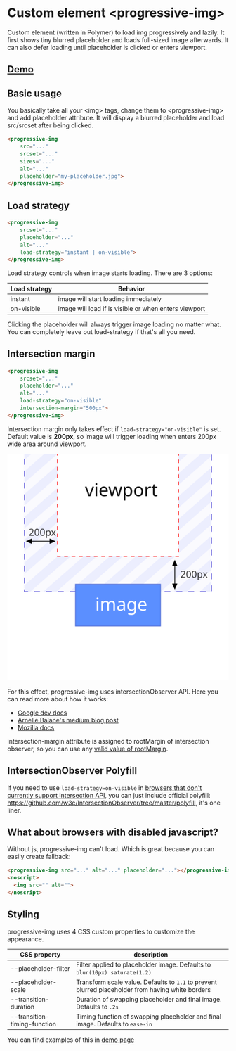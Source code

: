 # Custom element &lt;progressive-img&gt;

Custom element (written in Polymer) to load img progressively
and lazily. It first shows tiny blurred placeholder and
loads full-sized image afterwards. It can also defer loading
until placeholder is clicked or enters viewport.

## [Demo](demo/index.html)


## Basic usage

You basically take all your &lt;img&gt; tags, change them to
&lt;progressive-img&gt; and add placeholder attribute. It will
display a blurred placeholder and load src/srcset after being clicked.

```html
<progressive-img
    src="..."
    srcset="..."
    sizes="..."
    alt="..."
    placeholder="my-placeholder.jpg">
</progressive-img>
```

## Load strategy

```html
<progressive-img
    srcset="..."
    placeholder="..."
    alt="..."
    load-strategy="instant | on-visible">
</progressive-img>
```

Load strategy controls when image starts loading.
There are 3 options:

| Load strategy   | Behavior |
| --------------- | -------- | 
| instant         | image will start loading immediately   |
| on-visible      | image will load if is visible or when enters viewport |

Clicking the placeholder will always trigger image loading
no matter what. You can completely leave out load-strategy
if that's all you need.


## Intersection margin

```html
<progressive-img
    srcset="..."
    placeholder="..."
    alt="..."
    load-strategy="on-visible"
    intersection-margin="500px">
</progressive-img>
```

Intersection margin only takes effect if `load-strategy="on-visible"`
is set. Default value is **200px**, so image will trigger loading
when enters 200px wide area around viewport.

![intersection margin](readme/load-threshold.svg)

For this effect, progressive-img uses intersectionObserver API.
Here you can read more about how it works:
- [Google dev docs](https://developers.google.com/web/updates/2016/04/intersectionobserver)
- [Arnelle Balane's medium blog post](https://blog.arnellebalane.com/the-intersection-observer-api-d441be0b088d)
- [Mozilla docs](https://developer.mozilla.org/en-US/docs/Web/API/Intersection_Observer_API)

intersection-margin attribute is assigned to rootMargin
of intersection observer, so you can use any
[valid value of rootMargin](https://w3c.github.io/IntersectionObserver/#dom-intersectionobserverinit-rootmargin).


## IntersectionObserver Polyfill
If you need to use `load-strategy=on-visible` in [browsers that don't currently
support intersection API](https://caniuse.com/#feat=intersectionobserver),
you can just include official polyfill: https://github.com/w3c/IntersectionObserver/tree/master/polyfill,
it's one liner.


## What about browsers with disabled javascript?
Without js, progressive-img can't load. Which is great
because you can easily create fallback:

```html
<progressive-img src="..." alt="..." placeholder="..."></progressive-img>
<noscript>
  <img src="" alt="">
</noscript>
```

## Styling
progressive-img uses 4 CSS custom properties to customize the appearance.

| CSS property    | description |
| --------------- | ----------- | 
| --placeholder-filter  | Filter applied to placeholder image. Defaults to `blur(10px) saturate(1.2)` |
| --placeholder-scale   | Transform scale value. Defaults to `1.1` to prevent blurred placeholder from having white borders |
| --transition-duration | Duration of swapping placeholder and final image. Defaults to `.2s`  |
| --transition-timing-function | Timing function of swapping placeholder and final image. Defaults to `ease-in` |

You can find examples of this in [demo page](demo/index.html)
